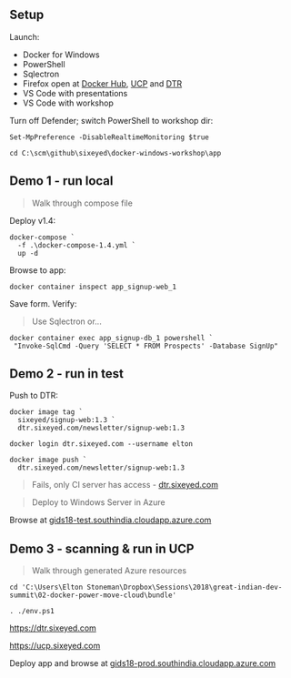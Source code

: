 ## Setup

Launch:

- Docker for Windows
- PowerShell
- Sqlectron
- Firefox open at [Docker Hub](https://hub.docker.com/r/sixeyed/signup-web/), [UCP](https://ucp.sixeyed.com) and [DTR](https://dtr.sixeyed.com)
- VS Code with presentations
- VS Code with workshop

Turn off Defender; switch PowerShell to workshop dir:

```
Set-MpPreference -DisableRealtimeMonitoring $true

cd C:\scm\github\sixeyed\docker-windows-workshop\app
```

## Demo 1 - run local

> Walk through compose file

Deploy v1.4:

```
docker-compose `
  -f .\docker-compose-1.4.yml `
  up -d
``` 

Browse to app:

```
docker container inspect app_signup-web_1
```

Save form. Verify:

> Use Sqlectron or...

```
docker container exec app_signup-db_1 powershell `
 "Invoke-SqlCmd -Query 'SELECT * FROM Prospects' -Database SignUp"
```

## Demo 2 - run in test

Push to DTR:

```
docker image tag `
  sixeyed/signup-web:1.3 `
  dtr.sixeyed.com/newsletter/signup-web:1.3

docker login dtr.sixeyed.com --username elton

docker image push `
  dtr.sixeyed.com/newsletter/signup-web:1.3
```

> Fails, only CI server has access - [dtr.sixeyed.com](https://dtr.sixeyed.com)

> Deploy to Windows Server in Azure

Browse at [gids18-test.southindia.cloudapp.azure.com](http://gids18-test.southindia.cloudapp.azure.com)

## Demo 3 - scanning & run in UCP

> Walk through generated Azure resources

```
cd 'C:\Users\Elton Stoneman\Dropbox\Sessions\2018\great-indian-dev-summit\02-docker-power-move-cloud\bundle'

. ./env.ps1
```

https://dtr.sixeyed.com

https://ucp.sixeyed.com

Deploy app and browse at [gids18-prod.southindia.cloudapp.azure.com](http://gids18-test.southindia.cloudapp.azure.com)